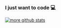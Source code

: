 ### I just want to code 💻

[![more github stats](https://github-readme-stats.vercel.app/api/top-langs/?username=Vinesma&layout=compact&theme=github_dark)](https://github.com/Vinesma)

<!--
**Vinesma/Vinesma** is a ✨ _special_ ✨ repository because its `README.md` (this file) appears on your GitHub profile.

Here are some ideas to get you started:

- 🔭 I’m currently working on ...
- 🌱 I’m currently learning ...
- 👯 I’m looking to collaborate on ...
- 🤔 I’m looking for help with ...
- 💬 Ask me about ...
- 📫 How to reach me: ...
- 😄 Pronouns: ...
- ⚡ Fun fact: ...
-->
